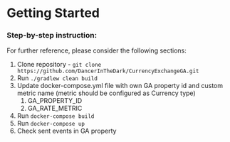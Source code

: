 # Getting Started

### Step-by-step instruction:

For further reference, please consider the following sections:

1. Clone repository - `git clone https://github.com/DancerInTheDark/CurrencyExchangeGA.git`
2. Run `./gradlew clean build`
3. Update docker-compose.yml file with own GA property id and custom metric name (metric should be configured as Currency type)
   1. GA_PROPERTY_ID
   2. GA_RATE_METRIC
4. Run `docker-compose build`
5. Run `docker-compose up`
6. Check sent events in GA property
